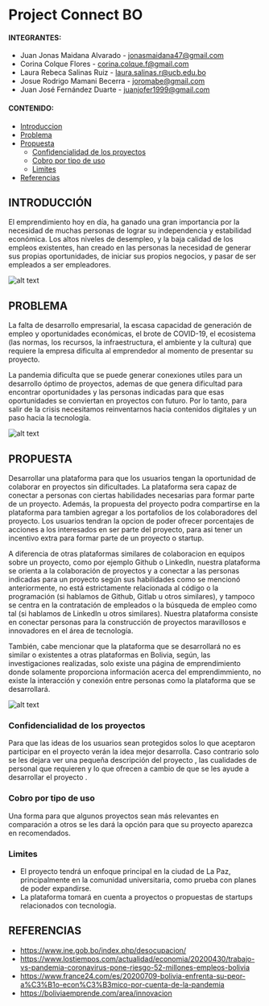 # **Project Connect BO**

#### INTEGRANTES:

- Juan Jonas Maidana Alvarado - [jonasmaidana47@gmail.com](https://github.com/Savitar465)
- Corina Colque Flores - [corina.colque.f@gmail.com](https://github.com/coriccf)
- Laura Rebeca Salinas Ruiz - [laura.salinas.r@ucb.edu.bo](https://github.com/lr-salinas)
- Josue Rodrigo Mamani Becerra - [joromabe@gmail.com](https://github.com/yochairo)
- Juan José Fernández Duarte - [juanjofer1999@gmail.com](https://github.com/JuanJo53)

#### CONTENIDO:

- [Introduccion](#introduccion)
- [Problema](#problema)
- [Propuesta](#propuesta)
  - [Confidencialidad de los proyectos](#confidencialidad-de-los-proyectos)
  - [Cobro por tipo de uso](#Cobro-por-tipo-de-uso)
  - [Limites](#limites)
- [Referencias](#referencias)

## INTRODUCCIÓN

El emprendimiento hoy en día, ha ganado una gran importancia por la necesidad de muchas personas de lograr su independencia y estabilidad económica. Los altos niveles de desempleo, y la baja calidad de los empleos existentes, han creado en las personas la necesidad de generar sus propias oportunidades, de iniciar sus propios negocios, y pasar de ser empleados a ser empleadores.

![alt text](https://www.proun.es/wp-content/uploads/fly-images/9041/s07-2136x0.jpg)

## PROBLEMA

La falta de desarrollo empresarial, la escasa capacidad de generación de empleo y oportunidades económicas, el brote de COVID-19, el ecosistema (las normas, los recursos, la infraestructura, el ambiente y la cultura) que requiere la empresa dificulta al emprendedor al momento de presentar su proyecto.

La pandemia dificulta que se puede generar conexiones utiles para un desarrollo óptimo de proyectos, ademas de que genera dificultad para encontrar oportunidades y las personas indicadas para que esas oportunidades se conviertan en proyectos con futuro.
Por lo tanto, para salir de la crisis necesitamos reinventarnos hacia contenidos digitales y un paso hacia la tecnología.

![alt text](https://static.vix.com/es/sites/default/files/styles/large/public/t/trabajo__1.jpg)

## PROPUESTA

Desarrollar una plataforma para que los usuarios tengan la oportunidad de colaborar en proyectos sin dificultades. La plataforma sera capaz de conectar a personas con ciertas habilidades necesarias para formar parte de un proyecto. Además, la propuesta del proyecto podra compartirse en la plataforma para tambien agregar a los portafolios de los colaboradores del proyecto. Los usuarios tendran la opcion de poder ofrecer porcentajes de acciones a los interesados en ser parte del proyecto, para asi tener un incentivo extra para formar parte de un proyecto o startup.

A diferencia de otras plataformas similares de colaboracion en equipos sobre un proyecto, como por ejemplo Github o LinkedIn, nuestra plataforma se orienta a la colaboración de proyectos y a conectar a las personas indicadas para un proyecto según sus habilidades como se mencionó anteriormente, no está estrictamente relacionada al código o la programación (si hablamos de Github, Gitlab u otros similares), y tampoco se centra en la contratación de empleados o la búsqueda de empleo como tal (si hablamos de LinkedIn u otros similares). Nuestra plataforma consiste en conectar personas para la construcción de proyectos maravillosos e innovadores en el área de tecnología.

También, cabe mencionar que la plataforma que se desarrollará no es similar o existentes a otras plataformas en Bolivia, según, las investigaciones realizadas, solo existe una página de emprendimiento donde solamente proporciona información acerca del emprendimmiento, no existe la interacción y conexión entre personas como la plataforma que se desarrollará.

![alt text](https://www.bbva.com/wp-content/uploads/2018/04/equipo-startup-bbva-1-e1524492124593-1024x521.jpg)

### Confidencialidad de los proyectos

Para que las ideas de los usuarios sean protegidos solos lo que aceptaron participar en el proyecto verán la idea mejor desarrolla. Caso contrario solo se les dejara ver una pequeña descripción del proyecto , las cualidades de personal que requieren y lo que ofrecen a cambio de que se les ayude a desarrollar el proyecto .

### Cobro por tipo de uso

Una forma para que algunos proyectos sean más relevantes en comparación a otros se les dará la opción para que su proyecto aparezca en recomendados.

### Limites

- El proyecto tendrá un enfoque principal en la ciudad de La Paz, principalmente en la comunidad universitaria, como prueba con planes de poder expandirse.
- La plataforma tomará en cuenta a proyectos o propuestas de startups relacionados con tecnologia.

## REFERENCIAS

- https://www.ine.gob.bo/index.php/desocupacion/
- https://www.lostiempos.com/actualidad/economia/20200430/trabajo-vs-pandemia-coronavirus-pone-riesgo-52-millones-empleos-bolivia
- https://www.france24.com/es/20200709-bolivia-enfrenta-su-peor-a%C3%B1o-econ%C3%B3mico-por-cuenta-de-la-pandemia
- https://boliviaemprende.com/area/innovacion
